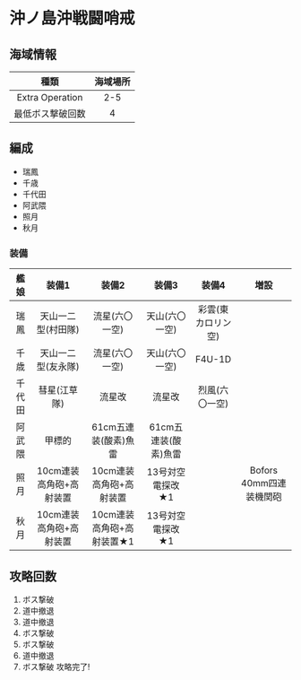 # 沖ノ島沖戦闘哨戒

## 海域情報

| 種類 | 海域場所|
|:-:| :-:|
|Extra Operation| 2-5 |
|最低ボス撃破回数| 4 |

## 編成

- 瑞鳳
- 千歳
- 千代田
- 阿武隈
- 照月
- 秋月

### 装備

| 艦娘   | 装備1                   | 装備2                     | 装備3                | 装備4              | 増設                    |
| :-:    | :---------------------: | :----------------:        | :---------:          | :-:                | :-:                     |
| 瑞鳳   | 天山一二型(村田隊)      | 流星(六〇一空)            | 天山(六〇一空)       | 彩雲(東カロリン空) |                         |
| 千歳   | 天山一二型(友永隊)      | 流星(六〇一空)            | 天山(六〇一空)       | F4U-1D             |                         |
| 千代田 | 彗星(江草隊)            | 流星改                    | 流星改               | 烈風(六〇一空)     |                         |
| 阿武隈 | 甲標的                  | 61cm五連装(酸素)魚雷      | 61cm五連装(酸素)魚雷 |                    |                         |
| 照月   | 10cm連装高角砲+高射装置 | 10cm連装高角砲+高射装置   | 13号対空電探改★1     |                    | Bofors 40mm四連装機関砲 |
| 秋月   | 10cm連装高角砲+高射装置 | 10cm連装高角砲+高射装置★1 | 13号対空電探改★1     |                    |                         |

## 攻略回数

1. ボス撃破
1. 道中撤退
1. 道中撤退
1. ボス撃破
1. ボス撃破
1. 道中撤退
1. ボス撃破 攻略完了!
